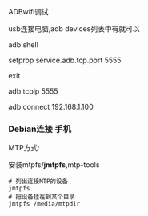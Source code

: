 

ADBwifi调试

usb连接电脑,adb devices列表中有就可以

adb shell

setprop service.adb.tcp.port 5555

exit

adb tcpip 5555

adb connect  192.168.1.100



### Debian连接 手机

MTP方式:

安装mtpfs/**jmtpfs**,mtp-tools

```shell
# 列出连接MTP的设备
jmtpfs
# 把设备挂在到某个目录
jmtpfs /media/mtpdir

```









